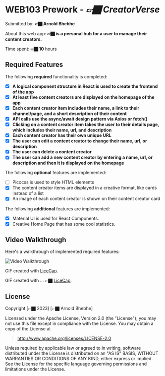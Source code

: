 # WEB103 Prework - _👉🏿 CreatorVerse_

Submitted by: **👉🏿 Arnold Bhebhe**

About this web app: **👉🏿 is a personal hub for a user to manage their content creators.**

Time spent: **👉🏿 10** hours

## Required Features

The following **required** functionality is completed:

- [x] **A logical component structure in React is used to create the frontend of the app**
- [x] **At least five content creators are displayed on the homepage of the app**
- [x] **Each content creator item includes their name, a link to their channel/page, and a short description of their content**
- [x] **API calls use the async/await design pattern via Axios or fetch()**
- [x] **Clicking on a content creator item takes the user to their details page, which includes their name, url, and description**
- [x] **Each content creator has their own unique URL**
- [x] **The user can edit a content creator to change their name, url, or description**
- [x] **The user can delete a content creator**
- [x] **The user can add a new content creator by entering a name, url, or description and then it is displayed on the homepage**

The following **optional** features are implemented:

- [ ] Picocss is used to style HTML elements
- [x] The content creator items are displayed in a creative format, like cards instead of a list
- [x] An image of each content creator is shown on their content creator card

The following **additional** features are implemented:

- [x] Material UI is used for React Components.
- [x] Creative Home Page that has some cool statistics.

## Video Walkthrough

Here's a walkthrough of implemented required features:

<img src='https://github.com/SirArnoldB/creatorverse/blob/main/creatorverse/CreatorVerseWalkthrough.gif' title='Video Walkthrough' width='' alt='Video Walkthrough' />

<!-- GIF tool you used! -->

GIF created with [LiceCap](http://www.cockos.com/licecap/).

GIF created with ... 👉🏿 [LiceCap](http://www.cockos.com/licecap/).

## License

Copyright [👉🏿 2023] [👉🏿 Arnold Bhebhe]

Licensed under the Apache License, Version 2.0 (the "License"); you may not use this file except in compliance with the License. You may obtain a copy of the License at

> http://www.apache.org/licenses/LICENSE-2.0

Unless required by applicable law or agreed to in writing, software distributed under the License is distributed on an "AS IS" BASIS, WITHOUT WARRANTIES OR CONDITIONS OF ANY KIND, either express or implied. See the License for the specific language governing permissions and limitations under the License.
